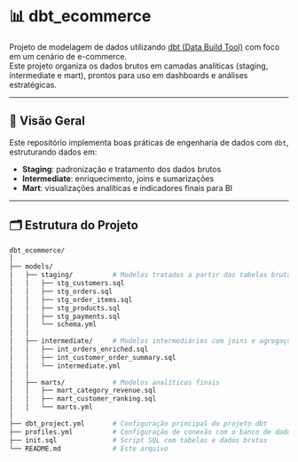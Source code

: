 # 📊 dbt_ecommerce

Projeto de modelagem de dados utilizando [dbt (Data Build Tool)](https://www.getdbt.com/) com foco em um cenário de e-commerce.  
Este projeto organiza os dados brutos em camadas analíticas (staging, intermediate e mart), prontos para uso em dashboards e análises estratégicas.

---

## 🚀 Visão Geral

Este repositório implementa boas práticas de engenharia de dados com `dbt`, estruturando dados em:

- **Staging**: padronização e tratamento dos dados brutos
- **Intermediate**: enriquecimento, joins e sumarizações
- **Mart**: visualizações analíticas e indicadores finais para BI

---

## 🗂️ Estrutura do Projeto

```bash
dbt_ecommerce/
│
├── models/
│   ├── staging/          # Modelos tratados a partir das tabelas brutas
│   │   ├── stg_customers.sql
│   │   ├── stg_orders.sql
│   │   ├── stg_order_items.sql
│   │   ├── stg_products.sql
│   │   ├── stg_payments.sql
│   │   └── schema.yml
│   │
│   ├── intermediate/     # Modelos intermediários com joins e agregações
│   │   ├── int_orders_enriched.sql
│   │   ├── int_customer_order_summary.sql
│   │   └── intermediate.yml
│   │
│   ├── marts/            # Modelos analíticos finais
│   │   ├── mart_category_revenue.sql
│   │   ├── mart_customer_ranking.sql
│   │   └── marts.yml
│
├── dbt_project.yml       # Configuração principal do projeto dbt
├── profiles.yml          # Configuração de conexão com o banco de dados
├── init.sql              # Script SQL com tabelas e dados brutos
└── README.md             # Este arquivo
